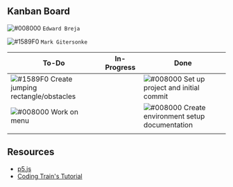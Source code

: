 ## Kanban Board

 ![#008000](https://placehold.it/15/008000/000000?text=+) `Edward Breja`
 
 ![#1589F0](https://placehold.it/15/1589F0/000000?text=+) `Mark Gitersonke`

 To-Do | In-Progress | Done 
 --- | --- | --- 
|![#1589F0](https://placehold.it/15/1589F0/000000?text=+) Create jumping rectangle/obstacles ||![#008000](https://placehold.it/15/008000/000000?text=+) Set up project and initial commit 
|![#008000](https://placehold.it/15/008000/000000?text=+) Work on menu||![#008000](https://placehold.it/15/008000/000000?text=+) Create environment setup documentation
|||

## Resources

* [p5.js](https://p5js.org/)
* [Coding Train's Tutorial](https://thecodingtrain.com/CodingChallenges/147-chrome-dinosaur.html)
